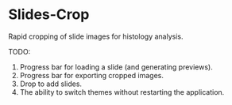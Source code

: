 # Slides-Crop
Rapid cropping of slide images for histology analysis.

TODO:
1. Progress bar for loading a slide (and generating previews).
1. Progress bar for exporting cropped images.
1. Drop to add slides.
1. The ability to switch themes without restarting the application.